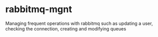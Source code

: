 # rabbitmq-mgnt
Managing frequent operations with rabbitmq such as updating a user, checking the connection, creating and modifying queues 
